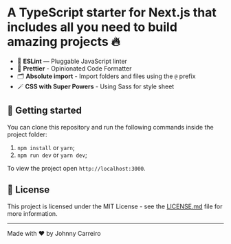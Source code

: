 # A TypeScript starter for Next.js that includes all you need to build amazing projects 🔥

- 📏 **ESLint** — Pluggable JavaScript linter
- 💖 **Prettier** - Opinionated Code Formatter
- 🗂 **Absolute import** - Import folders and files using the `@` prefix
- 🪄 **CSS with Super Powers** - Using Sass for style sheet

## 🚀 Getting started

You can clone this repository and run the following commands inside the project folder:

1. `npm install` or `yarn`;
2. `npm run dev` or `yarn dev`;

To view the project open `http://localhost:3000`.

## 📝 License

This project is licensed under the MIT License - see the [LICENSE.md](LICENSE.md) file for more information.

---

Made with ♥ by Johnny Carreiro
